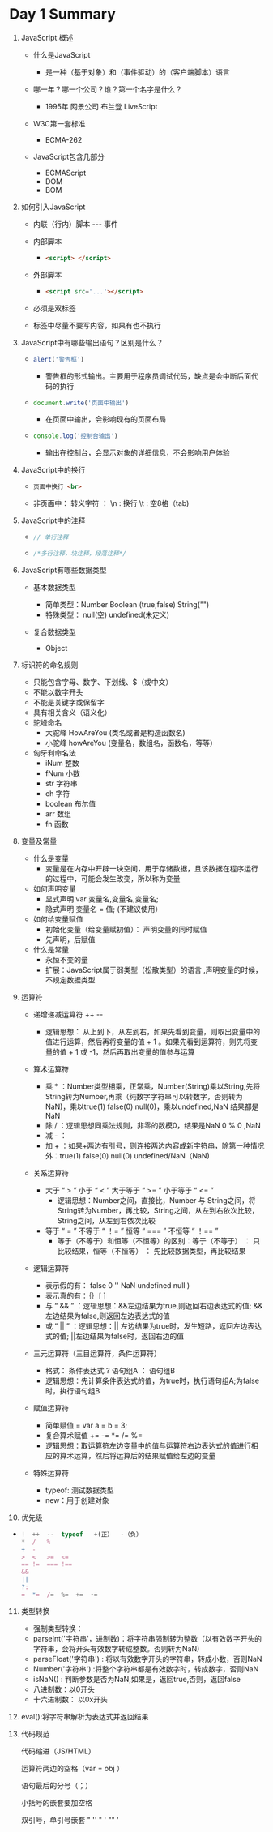 # Day 1 Summary

1. JavaScript 概述

   - 什么是JavaScript
     - 是一种（基于对象）和（事件驱动）的（客户端脚本）语言
   - 哪一年？哪一个公司？谁？第一个名字是什么？
     - 1995年   网景公司   布兰登    LiveScript

   - W3C第一套标准
     - ECMA-262
   - JavaScript包含几部分
     - ECMAScript 
     - DOM 
     - BOM

2. 如何引入JavaScript

   - 内联（行内）脚本 --- 事件

   - 内部脚本

     - ```html
       <script> </script>
       ```

   - 外部脚本

     - ```html
       <script src='...'></script>
       ```

   - 必须是双标签 

   - 标签中尽量不要写内容，如果有也不执行	

3. JavaScript中有哪些输出语句？区别是什么？

   - ```javascript
     alert('警告框')
     ```

     - 警告框的形式输出。主要用于程序员调试代码，缺点是会中断后面代码的执行

   - ```javascript
     document.write('页面中输出') 
     ```

     - 在页面中输出，会影响现有的页面布局

   - ```javascript
     console.log('控制台输出')
     ```

     - 输出在控制台，会显示对象的详细信息，不会影响用户体验

4. JavaScript中的换行

   - ```html
     页面中换行 <br>
     ```

   - 非页面中： 转义字符 ： \n : 换行   \t : 空8格（tab)

5. JavaScript中的注释

   - ```javascript
     // 单行注释
     ```

   - ```javascript
     /*多行注释，块注释，段落注释*/
     ```

6. JavaScript有哪些数据类型

   - 基本数据类型
     - 简单类型：Number   Boolean (true,false)   String("")
     - 特殊类型： null(空)   undefined(未定义)

   - 复合数据类型   
     - Object

7. 标识符的命名规则

   - 只能包含字母、数字、下划线、$（或中文）
   - 不能以数字开头
   - 不能是关键字或保留字
   - 具有相关含义（语义化）
   - 驼峰命名
     - 大驼峰  HowAreYou   (类名或者是构造函数名)
     - 小驼峰  howAreYou   (变量名，数组名，函数名，等等）
   - 匈牙利命名法
     - iNum 整数
     - fNum 小数
     - str  字符串
     - ch   字符
     - boolean 布尔值
     - arr  数组
     - fn   函数

8. 变量及常量

   - 什么是变量
     - 变量是在内存中开辟一块空间，用于存储数据，且该数据在程序运行的过程中，可能会发生改变，所以称为变量
   - 如何声明变量
     - 显式声明  var 变量名,变量名,变量名;
     - 隐式声明  变量名 = 值; (不建议使用）
   - 如何给变量赋值
     - 初始化变量（给变量赋初值）：   声明变量的同时赋值
     - 先声明，后赋值
   - 什么是常量
     - 永恒不变的量
     - 扩展：JavaScript属于弱类型（松散类型）的语言 ,声明变量的时候，不规定数据类型

9. 运算符

   - 递增递减运算符  ++    -- 

     - 逻辑思想： 从上到下，从左到右，如果先看到变量，则取出变量中的值进行运算，然后再将变量的值 + 1 。如果先看到运算符，则先将变量的值 + 1 或 -1，然后再取出变量的值参与运算

   - 算术运算符

     - 乘 * ：Number类型相乘，正常乘，Number(String)乘以String,先将String转为Number,再乘（纯数字字符串可以转数字，否则转为NaN)，乘以true(1) false(0)  null(0)，乘以undefined,NaN 结果都是NaN
     - 除 / ：逻辑思想同乘法规则，非零的数模0，结果是NaN
       0 % 0 ,NaN
     - 减 - ：
     - 加 + ：如果+两边有引号，则连接两边内容成新字符串，除第一种情况外：true(1) false(0) null(0)  undefined/NaN（NaN)

   - 关系运算符

     - 大于 “ > ” 小于 “ < ” 大于等于 “ >= ” 小于等于 “ <= ”
       - 逻辑思想：Number之间，直接比，Number 与 String之间，将String转为Number，再比较，String之间，从左到右依次比较，String之间，从左到右依次比较
     - 等于 “ = ” 不等于 “ ！=  ” 恒等 “ === ” 不恒等 “ ！== ”
       - 等于（不等于）和恒等（不恒等）的区别：等于（不等于） ： 只比较结果，恒等（不恒等） ： 先比较数据类型，再比较结果

   - 逻辑运算符

     - 表示假的有： false 0 '' NaN undefined null )
     - 表示真的有：｛｝[ ] 
     - 与 “ && ” ：逻辑思想：&&左边结果为true,则返回右边表达式的值; &&左边结果为false,则返回左边表达式的值
     - 或 “ || ” ：逻辑思想：|| 左边结果为true时，发生短路，返回左边表达式的值; ||左边结果为false时，返回右边的值

   - 三元运算符（三目运算符，条件运算符）

     - 格式： 条件表达式 ? 语句组A ： 语句组B
     - 逻辑思想：先计算条件表达式的值，为true时，执行语句组A;为false时，执行语句组B

   - 赋值运算符

     - 简单赋值   =    var a = b = 3;
     - 复合算术赋值  +=   -=   *=   /=  %=
     - 逻辑思想：取运算符左边变量中的值与运算符右边表达式的值进行相应的算术运算，然后将运算后的结果赋值给左边的变量

   - 特殊运算符

     - typeof: 测试数据类型
     - new：用于创建对象

10. 优先级

  - ```javascript
    !  ++  --  typeof   +(正）  -（负）
    *  /   %
    +  -
    >  <   >=  <=
    == !=  === !==
    &&
    ||
    ?:
    =  *=  /=  %=  +=  -=
    ```

11. 类型转换

      - 强制类型转换：
      - parseInt('字符串'，进制数)：将字符串强制转为整数（以有效数字开头的字符串，会将开头有效数字转成整数。否则转为NaN)
      - parseFloat('字符串') : 将以有效数字开头的字符串，转成小数，否则NaN
      -  Number('字符串') :将整个字符串都是有效数字时，转成数字，否则NaN
      - isNaN() : 判断参数是否为NaN,如果是，返回true,否则，返回false
      - 八进制数：以0开头
      - 十六进制数： 以0x开头

12. eval():将字符串解析为表达式并返回结果

13. 代码规范

      代码缩进（JS/HTML）

      运算符两边的空格（var = obj ）

      语句最后的分号（；）

      小括号的嵌套要加空格

      双引号，单引号嵌套 " '' " ' "" '

